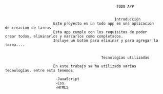                                                        TODO APP 


                                                      Introducción
                          Este proyecto es un todo app es una aplicacion de creacion de tareas 
                          Esta app cumple con los requisitos de poder crear todos, eliminarlos y marcarlos como completados. 
                          Incluye un botón para eliminar y para agregar la tarea....


                                                Tecnologías utilizadas
                                                
                          En este trabajo se ha utilizado varias tecnologías, entre esta tenemos:

                           -JavaScript 
                           -Css 
                           -HTML5
